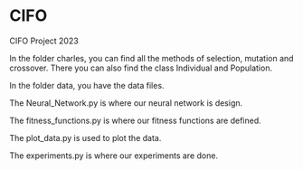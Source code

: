 # CIFO
CIFO Project 2023

In the folder charles, you can find all the methods of selection, mutation and crossover. There you can also find the class Individual and Population.

In the folder data, you have the data files.

The Neural_Network.py is where our neural network is design.

The fitness_functions.py is where our fitness functions are defined.

The plot_data.py is used to plot the data.

The experiments.py is where our experiments are done.
